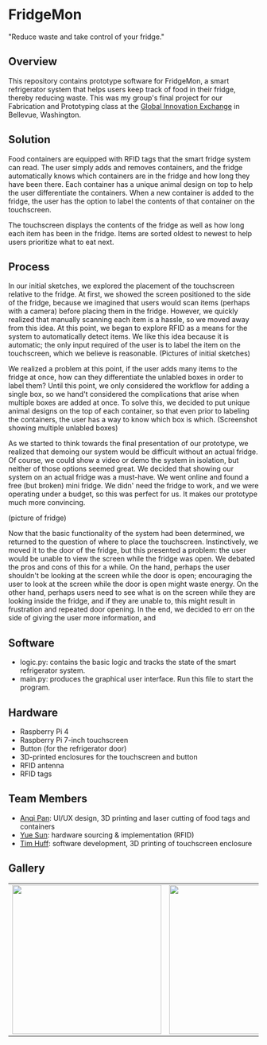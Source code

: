 # FridgeMon
"Reduce waste and take control of your fridge."

## Overview
This repository contains prototype software for FridgeMon, a smart refrigerator system that helps users keep track of food in their fridge, 
thereby reducing waste. This was my group's final project for our Fabrication and Prototyping class at the [Global Innovation Exchange](https://gixnetwork.org/) in Bellevue, Washington. 

## Solution
Food containers are equipped with RFID tags that the smart fridge system can read. The user simply adds and removes containers, and the fridge automatically
knows which containers are in the fridge and how long they have been there. Each container has a unique animal design on top to help the user 
differentiate the containers. When a new container is added to the fridge, the user has the option to label the contents of that container on the touchscreen.

The touchscreen displays the contents of the fridge as well as how long each item has been in the fridge. Items are sorted oldest 
to newest to help users prioritize what to eat next.

## Process
In our initial sketches, we explored the placement of the touchscreen relative to the fridge. At first, we showed the screen positioned to the side of the fridge, because we imagined that users would scan items (perhaps with a camera) before placing them in the fridge. However, we quickly realized that manually scanning each item is a hassle, so we moved away from this idea. At this point, we began to explore RFID as a means for the system to automatically detect items. We like this idea because it is automatic; the only input required of the user is to label the item on the touchscreen, which we believe is reasonable. 
(Pictures of initial sketches)

We realized a problem at this point, if the user adds many items to the fridge at once, how can they differentiate the unlabled boxes in order to label them? Until this point, we only considered the workflow for adding a single box, so we hand't considered the complications that arise when multiple boxes are added at once. To solve this, we decided to put unique animal designs on the top of each container, so that even prior to labeling the containers, the user has a way to know which box is which.
(Screenshot showing multiple unlabled boxes)

As we started to think towards the final presentation of our prototype, we realized that demoing our system would be difficult without an actual fridge. Of course, we could show a video or demo the system in isolation, but neither of those options seemed great. We decided that showing our system on an actual fridge was a must-have. We went online and found a free (but broken) mini fridge. We didn' need the fridge to work, and we were operating under a budget, so this was perfect for us. It makes our prototype much more convincing. 

(picture of fridge)

Now that the basic functionality of the system had been determined, we returned to the question of where to place the touchscreen. Instinctively, we moved it to the door of the fridge, but this presented a problem: the user would be unable to view the screen while the fridge was open. We debated the pros and cons of this for a while. On the hand, perhaps the user shouldn't be looking at the screen while the door is open; encouraging the user to look at the screen while the door is open might waste energy. On the other hand, perhaps users need to see what is on the screen while they are looking inside the fridge, and if they are unable to, this might result in frustration and repeated door opening. In the end, we decided to err on the side of giving the user more information, and 

## Software
* logic.py: contains the basic logic and tracks the state of the smart refrigerator system.
* main.py: produces the graphical user interface. Run this file to start the program.

## Hardware
* Raspberry Pi 4
* Raspberry Pi 7-inch touchscreen
* Button (for the refrigerator door)
* 3D-printed enclosures for the touchscreen and button
* RFID antenna
* RFID tags

## Team Members
* [Anqi Pan](https://www.linkedin.com/in/anqipan/): UI/UX design, 3D printing and laser cutting of food tags and containers
* [Yue Sun](https://www.linkedin.com/in/yuesun1003/): hardware sourcing & implementation (RFID)
* [Tim Huff](https://www.linkedin.com/in/tim-huff-60a05973/): software development, 3D printing of touchscreen enclosure


## Gallery
 <table>
  <tr>
    <td><img src="https://user-images.githubusercontent.com/89954856/205183749-ebe33c10-e898-447b-a48f-16283a04357f.png" height="300"></td>
    <td><img src="https://user-images.githubusercontent.com/89954856/205183749-ebe33c10-e898-447b-a48f-16283a04357f.png" height="300"></td>
    <td><img src="https://user-images.githubusercontent.com/89954856/205183749-ebe33c10-e898-447b-a48f-16283a04357f.png" height="300"></td>
  </tr>
</table> 


